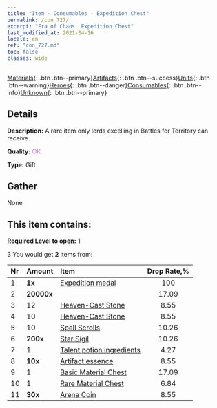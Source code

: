 ```yaml
---
title: "Item - Consumables - Expedition Chest"
permalink: /con_727/
excerpt: "Era of Chaos  Expedition Chest"
last_modified_at: 2021-04-16
locale: en
ref: "con_727.md"
toc: false
classes: wide
---
```

 [Materials](/Items/){: .btn .btn--primary}[Artifacts](/Items/Artifacts/){: .btn .btn--success}[Units](/Items/Units/){: .btn .btn--warning}[Heroes](/Items/Heroes/){: .btn .btn--danger}[Consumables](/Items/Consumables/){: .btn .btn--info}[Unknown](/Items/Unknown/){: .btn .btn--primary}

## Details
 **Description:** A rare item only lords excelling in Battles for Territory can receive.

 **Quality:** <span style="color: #DA70D6">OK</span>

 **Type:** Gift

## Gather

  None

## This item contains:

 **Required Level to open:** 1

 3 You would get **2** items  from:

  | Nr | Amount |     Item    | Drop Rate,% |
  |:---|:-------|:------------|:---------:|
  | 1 |  **1x** | [Expedition medal](/Items/con_875/) | 100 | 
  | 2 |  **20000x** | <i class="fas fa-coins"/> | 17.09 | 
  | 3 | 12 | [Heaven-Cast Stone](/Items/art_188/) | 8.55 | 
  | 4 | 10 | [Heaven-Cast Stone](/Items/art_188/) | 8.55 | 
  | 5 | 10 | [Spell Scrolls](/Items/con_694/) | 10.26 | 
  | 6 |  **200x** | [Star Sigil](/Items/con_876/) | 10.26 | 
  | 7 | 1 | [Talent potion ingredients](/Items/con_1120/) | 4.27 | 
  | 8 |  **10x** | [Artifact essence](/Items/con_905/) | 8.55 | 
  | 9 | 1 | [Basic Material Chest](/Items/con_756/) | 17.09 | 
  | 10 | 1 | [Rare Material Chest](/Items/con_757/) | 6.84 | 
  | 11 |  **30x** | [Arena Coin](/Items/con_903/) | 8.55 | 
